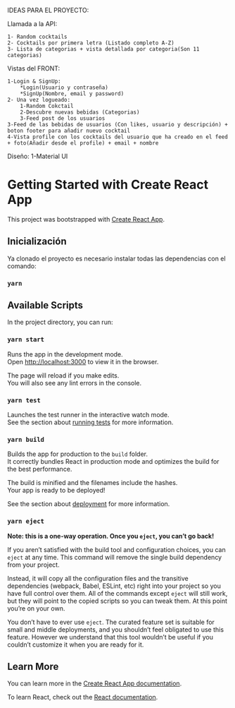 IDEAS PARA EL PROYECTO:

Llamada a la API:

    1- Random cocktails
    2- Cocktails por primera letra (Listado completo A-Z)
    3- Lista de categorias + vista detallada por categoria(Son 11 categorias)

Vistas del FRONT:

    1-Login & SignUp:
        *Login(Usuario y contraseña)
        *SignUp(Nombre, email y password)
    2- Una vez logueado:
        1-Random Cokctail
        2-Descubre nuevas bebidas (Categorias)
        3-Feed post de los usuarios
    3-Feed de las bebidas de usuarios (Con likes, usuario y descripción) + boton footer para añadir nuevo cocktail
    4-Vista profile con los cocktails del usuario que ha creado en el feed + foto(Añadir desde el profile) + email + nombre

Diseño:
1-Material UI

# Getting Started with Create React App

This project was bootstrapped with [Create React App](https://github.com/facebook/create-react-app).

## Inicialización

Ya clonado el proyecto es necesario instalar todas las dependencias con el comando:

### `yarn`

## Available Scripts

In the project directory, you can run:

### `yarn start`

Runs the app in the development mode.\
Open [http://localhost:3000](http://localhost:3000) to view it in the browser.

The page will reload if you make edits.\
You will also see any lint errors in the console.

### `yarn test`

Launches the test runner in the interactive watch mode.\
See the section about [running tests](https://facebook.github.io/create-react-app/docs/running-tests) for more information.

### `yarn build`

Builds the app for production to the `build` folder.\
It correctly bundles React in production mode and optimizes the build for the best performance.

The build is minified and the filenames include the hashes.\
Your app is ready to be deployed!

See the section about [deployment](https://facebook.github.io/create-react-app/docs/deployment) for more information.

### `yarn eject`

**Note: this is a one-way operation. Once you `eject`, you can’t go back!**

If you aren’t satisfied with the build tool and configuration choices, you can `eject` at any time. This command will remove the single build dependency from your project.

Instead, it will copy all the configuration files and the transitive dependencies (webpack, Babel, ESLint, etc) right into your project so you have full control over them. All of the commands except `eject` will still work, but they will point to the copied scripts so you can tweak them. At this point you’re on your own.

You don’t have to ever use `eject`. The curated feature set is suitable for small and middle deployments, and you shouldn’t feel obligated to use this feature. However we understand that this tool wouldn’t be useful if you couldn’t customize it when you are ready for it.

## Learn More

You can learn more in the [Create React App documentation](https://facebook.github.io/create-react-app/docs/getting-started).

To learn React, check out the [React documentation](https://reactjs.org/).
